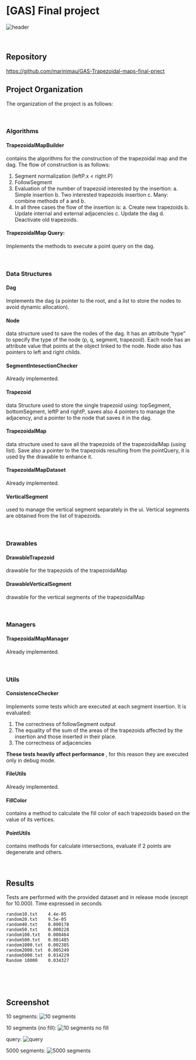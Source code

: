 # [GAS] Final project

![header](https://raw.githubusercontent.com/marinimau/GAS-Trapezoidal-maps-final-prject/master/images/image3.png)

<br/>

## Repository

https://github.com/marinimau/GAS-Trapezoidal-maps-final-prject
<br/>

## Project Organization
The organization of the project is as follows:
<br/><br/><br/>
### Algorithms
#### TrapezoidalMapBuilder
contains the algorithms for the construction of the trapezoidal
map and the dag.
The flow of construction is as follows:

1. Segment normalization (leftP.x < right.P)
2. FollowSegment
3. Evaluation of the number of trapezoid interested by the insertion:
    a. Simple insertion
    b. Two interested trapezoids insertion
    c. Many: combine methods of a and b.
4. In all three cases the flow of the insertion is:
    a. Create new trapezoids
    b. Update internal and external adjacencies
    c. Update the dag
    d. Deactivate old trapezoids.


#### TrapezoidalMap Query: 
Implements the methods to execute a point query on the dag.
<br/><br/><br/>


### Data Structures
#### Dag
Implements the dag (a pointer to the root, and a list to store the nodes to avoid
dynamic allocation).
<br/>

#### Node
data structure used to save the nodes of the dag. It has an attribute “type” to
specify the type of the node (p, q, segment, trapezoid). Each node has an attribute value
that points at the object linked to the node. Node also has pointers to left and right
childs.
<br/>

#### SegmentIntesectionChecker 
Already implemented.
<br/>

#### Trapezoid
data Structure used to store the single trapezoid using: topSegment,
bottomSegment, leftP and rightP, saves also 4 pointers to manage the adjacency, and a
pointer to the node that saves it in the dag.
<br/>

#### TrapezoidalMap 
data structure used to save all the trapezoids of the trapezoidalMap
(using list). Save also a pointer to the trapezoids resulting from the pointQuery, it is used by the drawable to enhance it.
<br/>

#### TrapezoidalMapDataset 
Already implemented.
<br/>

####  VerticalSegment
used to manage the vertical segment separately in the ui. Vertical
segments are obtained from the list of trapezoids.
<br/><br/><br/>


### Drawables
#### DrawableTrapezoid
drawable for the trapezoids of the trapezoidalMap

#### DrawableVerticalSegment
drawable for the vertical segments of the trapezoidalMap
<br/><br/><br/>

### Managers
#### TrapezoidalMapManager
Already implemented.
<br/><br/><br/>

### Utils
#### ConsistenceChecker
Implements some tests which are executed at each segment
insertion. It is evaluated:
1. The correctness of followSegment output
2. The equality of the sum of the areas of the trapezoids affected by the insertion
    and those inserted in their place.
3. The correctness of adjacencies

**These tests heavily affect performance** , for this reason they are executed only in debug
mode.

#### FileUtils
Already implemented.

#### FillColor
contains a method to calculate the fill color of each trapezoids based on the
value of its vertices.

#### PointUtils 
contains methods for calculate intersections, evaluate if 2 points are
degenerate and others.
<br/><br/><br/>

## Results

Tests are performed with the provided dataset and in release mode (except for 10.000). Time
expressed in seconds

```
random10.txt 	4.4e-05
random20.txt 	9.5e-05
random40.txt 	0.000178
random50.txt 	0.000228
random100.txt 	0.000464
random500.txt 	0.001485
random1000.txt  0.002385
random2000.txt  0.005249
random5000.txt  0.014229
Random 10000 	0.034327
```
<br/><br/><br/>

## Screenshot

10 segments:
![10 segments](https://raw.githubusercontent.com/marinimau/GAS-Trapezoidal-maps-final-prject/master/images/image6.png)

10 segments (no fill):
![10 segments no fill](https://raw.githubusercontent.com/marinimau/GAS-Trapezoidal-maps-final-prject/master/images/image2.png)

query:
![query](https://raw.githubusercontent.com/marinimau/GAS-Trapezoidal-maps-final-prject/master/images/image4.png)

5000 segments:
![5000 segments](https://raw.githubusercontent.com/marinimau/GAS-Trapezoidal-maps-final-prject/master/images/image1.png)
